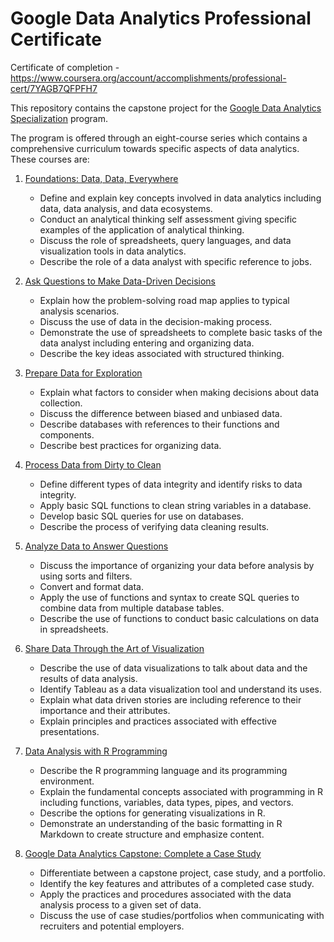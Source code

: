 # Google Data Analytics Professional Certificate

Certificate of completion - https://www.coursera.org/account/accomplishments/professional-cert/7YAGB7QFPFH7

This repository contains the capstone project for the [Google Data Analytics Specialization](https://github.com/KevinVChin/Google-Data-Analytics-Professional-Certificate/blob/main/Cyclistic.rmd) program.

The program is offered through an eight-course series which contains a comprehensive curriculum towards specific aspects of data analytics. These courses are:

1. [Foundations: Data, Data, Everywhere](https://www.coursera.org/learn/foundations-data?specialization=google-data-analytics)
   - Define and explain key concepts involved in data analytics including data, data analysis, and data ecosystems.
   - Conduct an analytical thinking self assessment giving specific examples of the application of analytical thinking.
   - Discuss the role of spreadsheets, query languages, and data visualization tools in data analytics.
   - Describe the role of a data analyst with specific reference to jobs.

2. [Ask Questions to Make Data-Driven Decisions](https://www.coursera.org/learn/ask-questions-make-decisions?specialization=google-data-analytics)
   - Explain how the problem-solving road map applies to typical analysis scenarios.
   - Discuss the use of data in the decision-making process.
   - Demonstrate the use of spreadsheets to complete basic tasks of the data analyst including entering and organizing data.
   - Describe the key ideas associated with structured thinking.

3. [Prepare Data for Exploration](https://www.coursera.org/learn/data-preparation?specialization=google-data-analytics)
   - Explain what factors to consider when making decisions about data collection.
   - Discuss the difference between biased and unbiased data.
   - Describe databases with references to their functions and components.
   - Describe best practices for organizing data.

4. [Process Data from Dirty to Clean](https://www.coursera.org/learn/process-data?specialization=google-data-analytics)
   - Define different types of data integrity and identify risks to data integrity.
   - Apply basic SQL functions to clean string variables in a database.
   - Develop basic SQL queries for use on databases.
   - Describe the process of verifying data cleaning results.

5. [Analyze Data to Answer Questions](https://www.coursera.org/learn/analyze-data?specialization=google-data-analytics)
   - Discuss the importance of organizing your data before analysis by using sorts and filters.
   - Convert and format data.
   - Apply the use of functions and syntax to create SQL queries to combine data from multiple database tables.
   - Describe the use of functions to conduct basic calculations on data in spreadsheets.

6. [Share Data Through the Art of Visualization](https://www.coursera.org/learn/visualize-data?specialization=google-data-analytics)
   - Describe the use of data visualizations to talk about data and the results of data analysis.
   - Identify Tableau as a data visualization tool and understand its uses.
   - Explain what data driven stories are including reference to their importance and their attributes.
   - Explain principles and practices associated with effective presentations.

7. [Data Analysis with R Programming](https://www.coursera.org/learn/data-analysis-r?specialization=google-data-analytics)
   - Describe the R programming language and its programming environment.
   - Explain the fundamental concepts associated with programming in R including functions, variables, data types, pipes, and vectors.
   - Describe the options for generating visualizations in R.
   - Demonstrate an understanding of the basic formatting in R Markdown to create structure and emphasize content.

8. [Google Data Analytics Capstone: Complete a Case Study](https://www.coursera.org/learn/google-data-analytics-capstone?specialization=google-data-analytics)
   - Differentiate between a capstone project, case study, and a portfolio.
   - Identify the key features and attributes of a completed case study.
   - Apply the practices and procedures associated with the data analysis process to a given set of data.
   - Discuss the use of case studies/portfolios when communicating with recruiters and potential employers.
